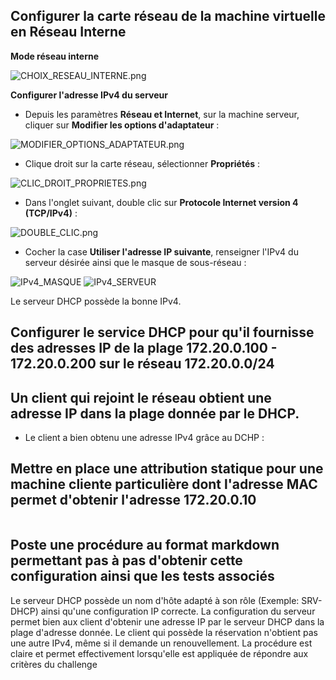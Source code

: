 ## Configurer la carte réseau de la machine virtuelle en Réseau Interne

**Mode réseau interne**

![CHOIX_RESEAU_INTERNE.png](https://github.com/Skchaper/DHCPWIndows/blob/main/PHOTOS_QU%C3%8ATE_DHCP_WINDOWS/CARTE_RESEAU_IPv4_SERVEUR/CHOIX_RESEAU_INTERNE.PNG)

**Configurer l'adresse IPv4 du serveur**

- Depuis les paramètres **Réseau et Internet**, sur la machine serveur, cliquer sur **Modifier les options d'adaptateur** : 

![MODIFIER_OPTIONS_ADAPTATEUR.png](https://github.com/Skchaper/DHCPWIndows/blob/main/PHOTOS_QU%C3%8ATE_DHCP_WINDOWS/CARTE_RESEAU_IPv4_SERVEUR/MODIFIER_OPTIONS_ADAPTATEUR.PNG)

- Clique droit sur la carte réseau, sélectionner **Propriétés** :

![CLIC_DROIT_PROPRIETES.png](https://github.com/Skchaper/DHCPWIndows/blob/main/PHOTOS_QU%C3%8ATE_DHCP_WINDOWS/CARTE_RESEAU_IPv4_SERVEUR/CLIC_DROIT_PROPRIETES.PNG)

- Dans l'onglet suivant, double clic sur **Protocole Internet version 4 (TCP/IPv4)** :

![DOUBLE_CLIC.png](https://github.com/Skchaper/DHCPWIndows/blob/main/PHOTOS_QU%C3%8ATE_DHCP_WINDOWS/CARTE_RESEAU_IPv4_SERVEUR/DOUBLE_CLIC.PNG)

- Cocher la case **Utiliser l'adresse IP suivante**, renseigner l'IPv4 du serveur désirée ainsi que le masque de sous-réseau :

![IPv4_MASQUE](https://github.com/Skchaper/DHCPWIndows/blob/main/PHOTOS_QU%C3%8ATE_DHCP_WINDOWS/CARTE_RESEAU_IPv4_SERVEUR/IPv4_MASQUE.PNG)
![IPv4_SERVEUR](https://github.com/Skchaper/DHCPWIndows/blob/main/PHOTOS_QU%C3%8ATE_DHCP_WINDOWS/CARTE_RESEAU_IPv4_SERVEUR/IPv4_SERVEUR.PNG)

Le serveur DHCP possède la bonne IPv4.

## Configurer le service DHCP pour qu'il fournisse des adresses IP de la plage 172.20.0.100 - 172.20.0.200 sur le réseau 172.20.0.0/24



## Un client qui rejoint le réseau obtient une adresse IP dans la plage donnée par le DHCP.

* Le client a bien obtenu une adresse IPv4 grâce au DCHP :
![]()

## Mettre en place une attribution statique pour une machine cliente particulière dont l'adresse MAC permet d'obtenir l'adresse 172.20.0.10

![]()

## Poste une procédure au format markdown permettant pas à pas d'obtenir cette configuration ainsi que les tests associés

Le serveur DHCP possède un nom d'hôte adapté à son rôle (Exemple: SRV-DHCP) ainsi qu'une configuration IP correcte.
La configuration du serveur permet bien aux client d'obtenir une adresse IP par le serveur DHCP dans la plage d'adresse donnée.
Le client qui possède la réservation n'obtient pas une autre IPv4, même si il demande un renouvellement.
La procédure est claire et permet effectivement lorsqu'elle est appliquée de répondre aux critères du challenge


